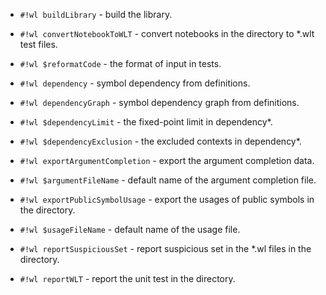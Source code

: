 <!-- buildLibrary.wl -->

* `#!wl buildLibrary` - build the library.


<!-- convertNotebookToWLT.wl -->

* `#!wl convertNotebookToWLT` - convert notebooks in the directory to *.wlt test files.

* `#!wl $reformatCode` - the format of input in tests.


<!-- dependency.wl -->

* `#!wl dependency` - symbol dependency from definitions.

* `#!wl dependencyGraph` - symbol dependency graph from definitions.

* `#!wl $dependencyLimit` - the fixed-point limit in dependency*.

* `#!wl $dependencyExclusion` - the excluded contexts in dependency*.


<!-- exportArgumentCompletion.wl -->

* `#!wl exportArgumentCompletion` - export the argument completion data.

* `#!wl $argumentFileName` - default name of the argument completion file.


<!-- exportPublicSymbolUsage.wl -->

* `#!wl exportPublicSymbolUsage` - export the usages of public symbols in the directory.

* `#!wl $usageFileName` - default name of the usage file.


<!-- reportSuspiciousSet.wl -->

* `#!wl reportSuspiciousSet` - report suspicious set in the *.wl files in the directory.


<!-- reportWLT.wl -->

* `#!wl reportWLT` - report the unit test in the directory.